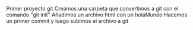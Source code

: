 Primer proyecto git
Creamos una carpeta que convertimos a git con el comando "git init"
Añadimos un archivo html con un holaMundo
Hacemos un primer commit y luego subimos el archivo a git
